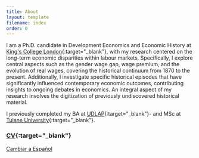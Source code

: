 ```yaml
---
title: About
layout: template
filename: index
order: 0
---  
```

I am a Ph.D. candidate in Development Economics and Economic History at [King's College London](https://www.kcl.ac.uk/){:target="_blank"}, with my research centered on the long-term economic disparities within labour markets. Specifically, I explore central aspects such as the gender wage gap, wage premium, and the evolution of real wages, covering the historical continuum from 1870 to the present. Additionally, I investigate specific historical episodes that have significantly influenced contemporary economic outcomes, contributing insights to ongoing debates in economics. An integral aspect of my research involves the digitization of previously undiscovered historical material.

I previously completed my BA at [UDLAP](https://www.udlap.mx/web/){:target="_blank"}- and MSc at [Tulane University](https://tulane.edu/){:target="_blank"}.


### [CV](https://github.com/woomora/Woo-Mora-CV-pdf/blob/main/Woo-MCV.pdf){:target="_blank"}

[Cambiar a Español](/es/)
